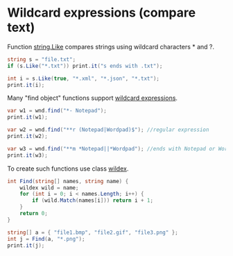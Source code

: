 # Wildcard expressions (compare text)
Function <a href='/api/Au.Types.ExtString.Like.html'>string.Like</a> compares strings using wildcard characters * and ?.

```csharp
string s = "file.txt";
if (s.Like("*.txt")) print.it("s ends with .txt");

int i = s.Like(true, "*.xml", "*.json", "*.txt");
print.it(i);
```

Many "find object" functions support <a href='/articles/Wildcard expression.html'>wildcard expressions</a>.

```csharp
var w1 = wnd.find("*- Notepad");
print.it(w1);

var w2 = wnd.find("**r (Notepad|Wordpad)$"); //regular expression
print.it(w2);

var w3 = wnd.find("**m *Notepad||*Wordpad"); //ends with Notepad or Wordpad
print.it(w3);
```

To create such functions use class <a href='/api/Au.wildex.html'>wildex</a>.

```csharp
int Find(string[] names, string name) {
	wildex wild = name;
	for (int i = 0; i < names.Length; i++) {
		if (wild.Match(names[i])) return i + 1;
	}
	return 0;
}

string[] a = { "file1.bmp", "file2.gif", "file3.png" };
int j = Find(a, "*.png");
print.it(j);
```


